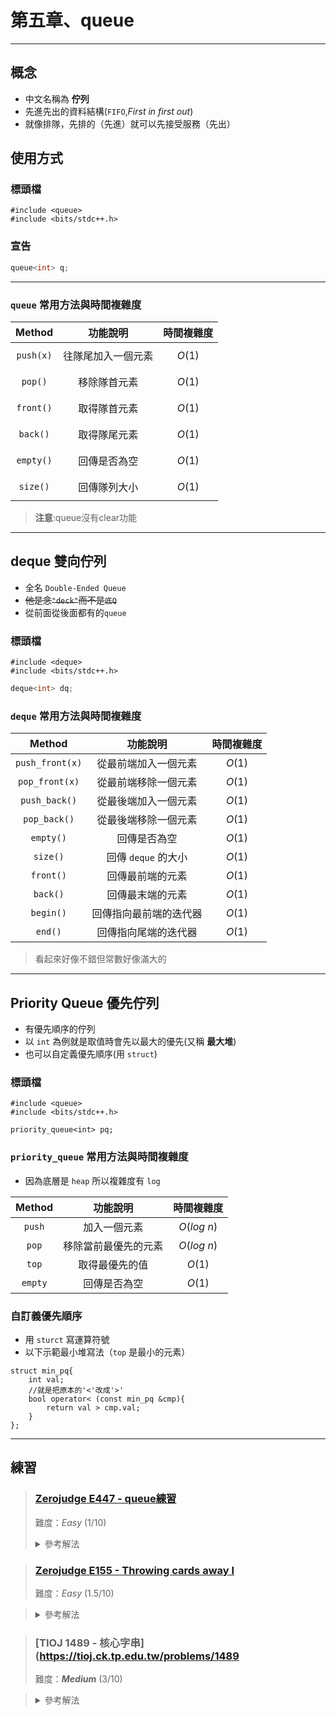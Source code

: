 # 第五章、queue
--- 
## 概念
- 中文名稱為 **佇列**
- 先進先出的資料結構(`FIFO`,*First in first out*)
- 就像排隊，先排的（先進）就可以先接受服務（先出）

## 使用方式
### 標頭檔
```cpp=
#include <queue>
#include <bits/stdc++.h>
```
### 宣告
```cpp
queue<int> q;
```
---
### `queue` 常用方法與時間複雜度

|   Method   |        功能說明             | 時間複雜度 |
|:----------:|:---------------------------:|:----------:|
| `push(x)`     | 往隊尾加入一個元素          | $$O(1)$$  |
| `pop()`      | 移除隊首元素                | $$O(1)$$  |
| `front()`    | 取得隊首元素                | $$O(1)$$  |
| `back()`     | 取得隊尾元素                | $$O(1)$$  |
| `empty()`    | 回傳是否為空                | $$O(1)$$  |
| `size()`     | 回傳隊列大小                | $$O(1)$$  |


> **注意**:queue沒有clear功能
---
## deque 雙向佇列

* 全名 `Double-Ended Queue`
* ~~他是念`"deck"`而不是`底Q`~~
* 從前面從後面都有的`queue`
    
### 標頭檔
```cpp=1
#include <deque>
#include <bits/stdc++.h>
```
```cpp
deque<int> dq;
```
### `deque` 常用方法與時間複雜度

|   Method    |        功能說明         | 時間複雜度 |
|:-----------:|:-----------------------:|:----------:|
| `push_front(x)`| 從最前端加入一個元素    |   $O(1)$     |
| `pop_front(x)` | 從最前端移除一個元素    |   $O(1)$     |
| `push_back()` | 從最後端加入一個元素    |   $O(1)$     |
| `pop_back()`  | 從最後端移除一個元素    |   $O(1)$     |
| `empty()`     | 回傳是否為空            |   $O(1)$     |
| `size()`      | 回傳 `deque` 的大小     |   $O(1)$     |
| `front()`     | 回傳最前端的元素        |  $O(1)$     |
| `back()`      | 回傳最末端的元素        |   $O(1)$     |
| `begin()`     | 回傳指向最前端的迭代器  |   $O(1)$     |
| `end()`       | 回傳指向尾端的迭代器    |   $O(1)$     |

> 看起來好像不錯但常數好像滿大的

---
## Priority Queue 優先佇列
- 有優先順序的佇列
- 以 `int` 為例就是取值時會先以最大的優先(又稱 **最大堆**)
- 也可以自定義優先順序(用 `struct`)
### 標頭檔
```cpp=
#include <queue>
#include <bits/stdc++.h>
```
```cpp=
priority_queue<int> pq;
```
### `priority_queue` 常用方法與時間複雜度
- 因為底層是 `heap` 所以複雜度有 `log`

|   Method   |        功能說明             | 時間複雜度 |
|:----------:|:---------------------------:|:----------:|
| `push`     | 加入一個元素                | $O(log\ n)$  |
| `pop`      | 移除當前最優先的元素        | $O(log\ n)$  |
| `top`      | 取得最優先的值              | $O(1)$      |
| `empty`    | 回傳是否為空                | $O(1)$      |


### 自訂義優先順序
- 用 `sturct` 寫運算符號
- 以下示範最小堆寫法（`top` 是最小的元素）
```cpp=
struct min_pq{
    int val;
    //就是把原本的'<'改成'>'
    bool operator< (const min_pq &cmp){
        return val > cmp.val;
    }
};
```
---
## 練習
> ### [Zerojudge E447 - queue練習](https://zerojudge.tw/ShowProblem?problemid=e447)
>
> 難度：*Easy* $(1/10)$
> <details>
> <summary>參考解法</summary>
>
> ```cpp
> #include <bits/stdc++.h>
> using namespace std;
> int main() {
>     queue<int>q;
>     int n;cin>>n;
>     for(int i =0;i<n;i++){
>         int a;cin>>a;
>         if(a == 1){
>             cin >> a;
>             q.push(a);
>         }else if(a == 2){
>             if(q.empty())cout << -1 << '\n';
>             else cout << q.front() << '\n';
>         }else{
>             if(!q.empty()){
>                 q.pop();
>             }
>         }
>     }
>     return 0;
> }
> ```
> 
> </details>

> ### [Zerojudge E155 - Throwing cards away I](https://zerojudge.tw/ShowProblem?problemid=e155)
>
> 難度：*Easy* $(1.5/10)$

> <details>
> <summary> 參考解法 </summary>
> 
> ```cpp
> #include <bits/stdc++.h>
> using namespace std;
> int main(){
>     int n;
>     while(cin>>n){
>         if(!n)break;
>         queue<int> q;
>         for(int i = 1;i<=n;i++){
>             q.push(i);
>         }
>         cout << "Discarded cards:";
>         if(n!=1){
>             cout << ' ';
>         }else cout <<endl <<"Remaining card: " << 1 << "\n";
>         while(q.size()!=1){
>             cout << q.front();
>             q.pop();
>             q.push(q.front());
>             q.pop();
>             if(q.size() == 1){
>                 cout << "\n";
>                 cout << "Remaining card: " << q.front();
>                 cout << "\n";
>             }else cout << ", ";
>         }
>     }    
> }
> ```
>  
> </details>


> ### [TIOJ 1489 - 核心字串](https://tioj.ck.tp.edu.tw/problems/1489
>
> 難度：***Medium*** $(3/10)$

> <details>
> <summary> 參考解法 </summary>
> 
> ```cpp=
> #include <bits/stdc++.h>
> #define int int64_t
> using namespace std;
> 
> inline void solve(int n){
> 	string s;cin>>s;
> 	vector<queue<int>> ap(26);
> 	for(int i=0;i<n;i++){
> 		ap[s[i]-'a'].push(i);
> 	}
> 	for(int i=0;i<26;i++){
> 		if(ap[i].empty()){
> 			cout << "not found\n";
> 			return;
> 		}
> 	}
> 	int l=0,r = 0,segment;
> 	pair<int,int> ans;
> 	for(int i=0;i<26;i++){
> 		r = max(r,ap[i].front());
> 	}
> 	ans = {l,r};
> 	segment = r-l+1;
> 	bool check = false;
> 	while(r < n) {
> 		l += 1;
> 		for(int i=0;i<26;i++){
> 			while(ap[i].size() && ap[i].front() < l){
> 				ap[i].pop();
> 			}
> 			if(ap[i].empty()){
> 				check = true;
> 				break;
> 			}
> 			r = max(r,ap[i].front());
> 		}
> 		if(check)break;
> 		if(r-l+1 < segment){
> 			segment = r-l+1;
> 			ans = {l,r};
> 		}
> 	}
> 	for(int i=ans.first;i<=ans.second;i++){
> 		cout << s[i];
> 	}
> 	cout << '\n';
> }
> int32_t main(){
> 	ios_base::sync_with_stdio(0);
> 	cin.tie(0),cout.tie(0);
> 	int n;
> 	while(cin>>n){
> 		if(n)solve(n);
> 		else break;
> 	}
> }
> ``` 
> </details>
